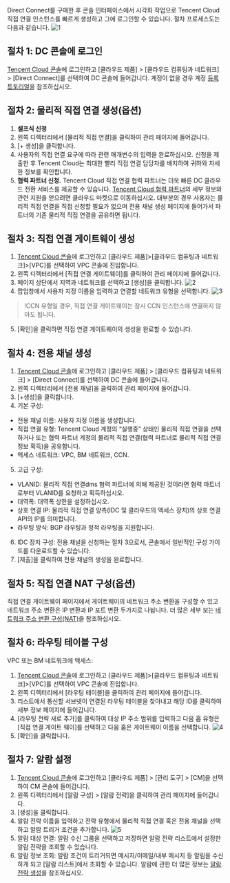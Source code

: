 Direct Connect를 구매한 후 콘솔 인터페이스에서 시각화 작업으로 Tencent Cloud 직접 연결 인스턴스를 빠르게 생성하고 그에 로그인할 수 있습니다. 절차 프로세스도는 다음과 같습니다.
![1](https://main.qcloudimg.com/raw/8dd276ec86cbe1aed43c93c6adaf270e.png)

## 절차 1: DC 콘솔에 로그인
[Tencent Cloud 콘솔](https://console.cloud.tencent.com/)에 로그인하고 [클라우드 제품] > [클라우드 컴퓨팅과 네트워크] > [Direct Connect]를 선택하여 DC 콘솔에 들어갑니다. 계정이 없을 경우 계정 [등록 튜토리얼](https://cloud.tencent.com/document/product/378/17985)을 참조하십시오.

## 절차 2: 물리적 직접 연결 생성(옵션)
1. **셀프식 신청**
 1. 왼쪽 디렉터리에서 [물리적 직접 연결]을 클릭하여 관리 페이지에 들어갑니다.
 2. [+ 생성]을 클릭합니다.
 3. 사용자의 직접 연결 요구에 따라 관련 매개변수의 입력을 완료하십시오. 신청을 제출한 후 Tencent Cloud는 최대한 빨리 직접 연결 담당자를 배치하여 귀하와 자세한 정보를 확인합니다.
2. **협력 파트너 신청.**
Tencent Cloud 직접 연결 협력 파트너는 더욱 빠른 DC 클라우드 전환 서비스를 제공할 수 있습니다. [Tencent Cloud 협력 파트너](https://market.cloud.tencent.com/categories/1042)의 세부 정보와 관련 지원을 얻으려면 클라우드 마켓으로 이동하십시오. 대부분의 경우 사용자는 물리적 직접 연결을 직접 신청할 필요가 없으며 전용 채널 생성 페이지에 들어가서 파트너의 기존 물리적 직접 연결을 공유하면 됩니다.

## 절차 3: 직접 연결 게이트웨이 생성
1. [Tencent Cloud 콘솔](https://console.cloud.tencent.com/)에 로그인하고 [클라우드 제품]>[클라우드 컴퓨팅과 네트워크]>[VPC]를 선택하여 VPC 콘솔에 진입합니다.
2. 왼쪽 디렉터리에서 [직접 연결 게이트웨이]를 클릭하여 관리 페이지에 들어갑니다.
3. 페이지 상단에서 지역과 네트워크를 선택하고 [생성]을 클릭합니다.
 ![2](https://main.qcloudimg.com/raw/4c8ef59d4e329926389213d0fd223609.png)
4. 팝업창에서 사용자 지정 이름을 입력하고 연결할 네트워크 유형을 선택합니다.
 ![3](https://main.qcloudimg.com/raw/d0d7b632e61509f83e53242f55bedc6a.png)
 >!CCN 유형일 경우, 직접 연결 게이트웨이는 잠시 CCN 인스턴스에 연결하지 않아도 됩니다.
5. [확인]을 클릭하면 직접 연결 게이트웨이의 생성을 완료할 수 있습니다.

## 절차 4: 전용 채널 생성
1. [Tencent Cloud 콘솔](https://console.cloud.tencent.com/)에 로그인하고 [클라우드 제품] > [클라우드 컴퓨팅과 네트워크] > [Direct Connect]를 선택하여 DC 콘솔에 들어갑니다.
2. 왼쪽 디렉터리에서 [전용 채널]을 클릭하여 관리 페이지에 들어갑니다.
3. [+생성]을 클릭합니다.
4. 기본 구성:
 - 전용 채널 이름: 사용자 지정 이름을 생성합니다.
 - 직접 연결 유형: Tencent Cloud 계정의 “실행중” 상태인 물리적 직접 연결을 선택하거나 또는 협력 파트너 계정의 물리적 직접 연결(협력 파트너로 물리적 직접 연결 정보 획득)을 공유합니다.
 - 액세스 네트워크: VPC, BM 네트워크, CCN.
5. 고급 구성:
 - VLANID: 물리적 직접 연결dms 협력 파트너에 의해 제공된 것이라면 협력 파트너로부터 VLANID를 요청하고 획득하십시오.
 - 대역폭: 대역폭 상한을 설정하십시오.
 - 상호 연결 IP: 물리적 직접 연결 양측(IDC 및 클라우드의 액세스 장치)의 상호 연결 API의 IP를 의미합니다.
 - 라우팅 방식: BGP 라우팅과 정적 라우팅을 지원합니다.
6. IDC 장치 구성: 전용 채널을 신청하는 절차 3으로서, 콘솔에서 일반적인 구성 가이드를 다운로드할 수 있습니다.
7. [제출]을 클릭하여 전용 채널의 생성을 완료합니다.

## 절차 5: 직접 연결 NAT 구성(옵션)
직접 연결 게이트웨이 페이지에서 게이트웨이의 네트워크 주소 변환을 구성할 수 있고 네트워크 주소 변환은 IP 변환과 IP 포트 변환 두가지로 나뉩니다. 더 많은 세부 보는 [네트워크 주소 변환 구성(NAT)](https://cloud.tencent.com/document/product/216/19257)을 참조하십시오.

## 절차 6: 라우팅 테이블 구성
VPC 또는 BM 네트워크에 액세스:
1. [Tencent Cloud 콘솔](https://console.cloud.tencent.com/)에 로그인하고 [클라우드 제품]>[클라우드 컴퓨팅과 네트워크]>[VPC]를 선택하여 VPC 콘솔에 진입합니다.
2. 왼쪽 디렉터리에서 [라우팅 테이블]을 클릭하여 관리 페이지에 들어갑니다.
3. 리스트에서 통신할 서브넷이 연결된 라우팅 테이블을 찾아내고 해당 ID를 클릭하여 세부 정보 페이지에 들어갑니다.
4. [라우팅 전략 새로 추가]를 클릭하여 대상 IP 주소 범위를 입력하고 다음 홉 유형은 [직접 연결 게이트 웨이]를 선택하고 다음 홉은 게이트웨이 이름을 선택합니다.
 ![4](https://main.qcloudimg.com/raw/77aa5ff28526eb4ff04799c69aea5a74.png)
6. [확인]을 클릭합니다.

## 절차 7: 알람 설정
1. [Tencent Cloud 콘솔](https://console.cloud.tencent.com/)에 로그인하고 [클라우드 제품] > [관리 도구] > [CM]을 선택하여 CM 콘솔에 들어갑니다.
2. 왼쪽 디렉터리에서 [알람 구성] > [알람 전략]을 클릭하여 관리 페이지에 들어갑니다.
3. [생성]을 클릭합니다.
4. 알람 전략 이름을 입력하고 전략 유형에서 물리적 직접 연결 혹은 전용 채널을 선택하고 알람 트리거 조건을 추가합니다.
 ![5](https://main.qcloudimg.com/raw/cb97febda0132efd82bf71c4ad7c7fd8.png)
5. 알람 대상 연결: 알람 수신 그룹을 선택하고 저장하면 알람 전략 리스트에서 설정한 알람 전략을 조회할 수 있습니다.
6. 알람 정보 조회: 알람 조건이 트리거되면 메시지/이메일/내부 메시지 등 알림을 수신하게 되고 [알람 리스트]에서 조회할 수 있습니다.
알람에 관한 더 많은 정보는 [알람 전략 생성](https://cloud.tencent.com/document/product/248/6215)을 참조하십시오.

